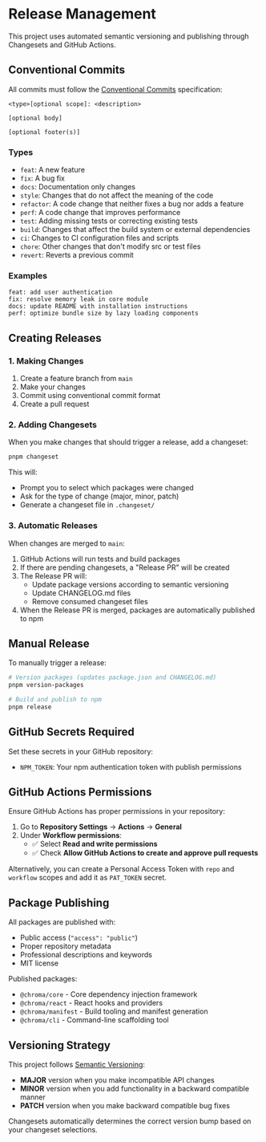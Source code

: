 # Release Management

This project uses automated semantic versioning and publishing through Changesets and GitHub Actions.

## Conventional Commits

All commits must follow the [Conventional Commits](https://www.conventionalcommits.org/) specification:

```
<type>[optional scope]: <description>

[optional body]

[optional footer(s)]
```

### Types

- `feat`: A new feature
- `fix`: A bug fix
- `docs`: Documentation only changes
- `style`: Changes that do not affect the meaning of the code
- `refactor`: A code change that neither fixes a bug nor adds a feature
- `perf`: A code change that improves performance
- `test`: Adding missing tests or correcting existing tests
- `build`: Changes that affect the build system or external dependencies
- `ci`: Changes to CI configuration files and scripts
- `chore`: Other changes that don't modify src or test files
- `revert`: Reverts a previous commit

### Examples

```
feat: add user authentication
fix: resolve memory leak in core module
docs: update README with installation instructions
perf: optimize bundle size by lazy loading components
```

## Creating Releases

### 1. Making Changes

1. Create a feature branch from `main`
2. Make your changes
3. Commit using conventional commit format
4. Create a pull request

### 2. Adding Changesets

When you make changes that should trigger a release, add a changeset:

```bash
pnpm changeset
```

This will:

- Prompt you to select which packages were changed
- Ask for the type of change (major, minor, patch)
- Generate a changeset file in `.changeset/`

### 3. Automatic Releases

When changes are merged to `main`:

1. GitHub Actions will run tests and build packages
2. If there are pending changesets, a "Release PR" will be created
3. The Release PR will:
   - Update package versions according to semantic versioning
   - Update CHANGELOG.md files
   - Remove consumed changeset files
4. When the Release PR is merged, packages are automatically published to npm

## Manual Release

To manually trigger a release:

```bash
# Version packages (updates package.json and CHANGELOG.md)
pnpm version-packages

# Build and publish to npm
pnpm release
```

## GitHub Secrets Required

Set these secrets in your GitHub repository:

- `NPM_TOKEN`: Your npm authentication token with publish permissions

## GitHub Actions Permissions

Ensure GitHub Actions has proper permissions in your repository:

1. Go to **Repository Settings** → **Actions** → **General**
2. Under **Workflow permissions**:
   - ✅ Select **Read and write permissions**
   - ✅ Check **Allow GitHub Actions to create and approve pull requests**

Alternatively, you can create a Personal Access Token with `repo` and `workflow` scopes and add it as `PAT_TOKEN` secret.

## Package Publishing

All packages are published with:

- Public access (`"access": "public"`)
- Proper repository metadata
- Professional descriptions and keywords
- MIT license

Published packages:

- `@chroma/core` - Core dependency injection framework
- `@chroma/react` - React hooks and providers
- `@chroma/manifest` - Build tooling and manifest generation
- `@chroma/cli` - Command-line scaffolding tool

## Versioning Strategy

This project follows [Semantic Versioning](https://semver.org/):

- **MAJOR** version when you make incompatible API changes
- **MINOR** version when you add functionality in a backward compatible manner
- **PATCH** version when you make backward compatible bug fixes

Changesets automatically determines the correct version bump based on your changeset selections.
